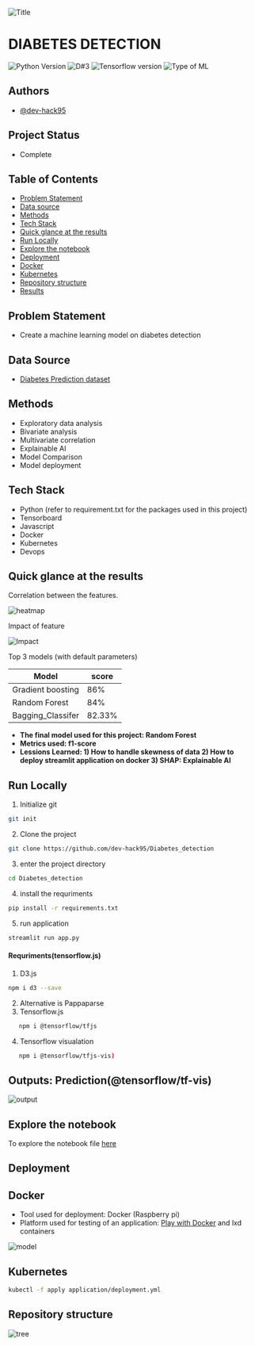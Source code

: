 ![Title](Images/diabetes_detection_4.jpg.png)

# DIABETES DETECTION
![Python Version](https://img.shields.io/badge/Python-3.8.10-lightgrey)
![D#3](https://img.shields.io/badge/D3.js-v7.0-orange)
![Tensorflow version](https://img.shields.io/badge/Tensorflow.js-3.18.0-lightgrey)
![Type of ML](https://img.shields.io/badge/Type%20of%20ML-binary--classiification-red)

## Authors

- [@dev-hack95](https://www.github.com/dev-hack95)

## Project Status
- Complete

## Table of Contents

  - [Problem Statement](#Problem-Statement)
  - [Data source](#data-source)
  - [Methods](#methods)
  - [Tech Stack](#tech-stack)
  - [Quick glance at the results](#quick-glance-at-the-results)
  - [Run Locally](#run-locally)
  - [Explore the notebook](#explore-the-notebook)
  - [Deployment](#Deployment)
  - [Docker](#Docker)
  - [Kubernetes](#Kubernetes)
  - [Repository structure](#repository-structure)
  - [Results](#Results)
  
## Problem Statement
  - Create a machine learning model on diabetes detection
  
## Data Source
  - [Diabetes Prediction dataset](https://www.kaggle.com/datasets/vikasukani/diabetes-data-set)

## Methods

- Exploratory data analysis
- Bivariate analysis
- Multivariate correlation
- Explainable AI
- Model Comparison
- Model deployment

## Tech Stack

- Python (refer to requirement.txt for the packages used in this project)
- Tensorboard
- Javascript
- Docker
- Kubernetes
- Devops

## Quick glance at the results
Correlation between the features.

![heatmap](https://github.com/dev-hack95/Diabetes_detection/blob/main/Images/heatmap.png)

Impact of feature

![Impact](https://github.com/dev-hack95/Diabetes_detection/blob/main/Images/impact_of_features_on_model.png)

Top 3 models (with default parameters)

| Model     	                |  score 	          |
|-------------------	        |------------------	|
| Gradient boosting   	      | 86% 	            |
| Random Forest    	          | 84% 	            |
| Bagging_Classifer           | 82.33% 	          |

- **The final model used for this project: Random Forest**
- **Metrics used: f1-score**
- **Lessions Learned: 1) How to handle skewness of data 2) How to deploy streamlit application on docker 3) SHAP: Explainable AI**

## Run Locally

1) Initialize git

```bash
git init
```


2) Clone the project

```bash
git clone https://github.com/dev-hack95/Diabetes_detection
```

3) enter the project directory

```bash
cd Diabetes_detection
```

4) install the requriments

```bash
pip install -r requirements.txt
```

5) run application

```bash
streamlit run app.py
```
  
#### Requriments(tensorflow.js)
   1) D3.js
    
   ```bash
   npm i d3 --save
   ```
   
   2) Alternative  is Pappaparse
   3) Tensorflow.js 
   ```bash
      npm i @tensorflow/tfjs
   ```
   
   4) Tensorflow visualation 
   ```bash
      npm i @tensorflow/tfjs-vis)
   ```

## Outputs: Prediction(@tensorflow/tf-vis)

![output](https://github.com/dev-hack95/Diabetes_detection/blob/main/Images/test.gif)

## Explore the notebook

To explore the notebook file [here](https://github.com/dev-hack95/Diabetes_detection/blob/main/ML_Dibeates_detection.ipynb)

## Deployment
## Docker
- Tool used for deployment: Docker (Raspberry pi)
- Platform used for testing of an application: [Play with Docker](https://labs.play-with-docker.com/) and lxd containers

![model](https://user-images.githubusercontent.com/77664251/210039977-89743b84-3074-4ea5-8ebc-91172c4124a1.gif)

## Kubernetes

```bash
kubectl -f apply application/deployment.yml
```


## Repository structure

![tree](https://github.com/dev-hack95/Diabetes_detection/blob/main/Images/Screenshot%20(13).png)
